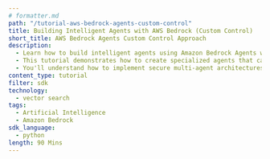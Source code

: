 ```yaml
---
# formatter.md
path: "/tutorial-aws-bedrock-agents-custom-control"
title: Building Intelligent Agents with AWS Bedrock (Custom Control)
short_title: AWS Bedrock Agents Custom Control Approach
description:
  - Learn how to build intelligent agents using Amazon Bedrock Agents with a custom control approach and Couchbase.
  - This tutorial demonstrates how to create specialized agents that can process documents and interact with external APIs using custom control flows.
  - You'll understand how to implement secure multi-agent architectures using Amazon Bedrock's agent capabilities with fine-grained control over agent behavior.
content_type: tutorial
filter: sdk
technology:
  - vector search
tags:
  - Artificial Intelligence
  - Amazon Bedrock
sdk_language:
  - python
length: 90 Mins
---
```

